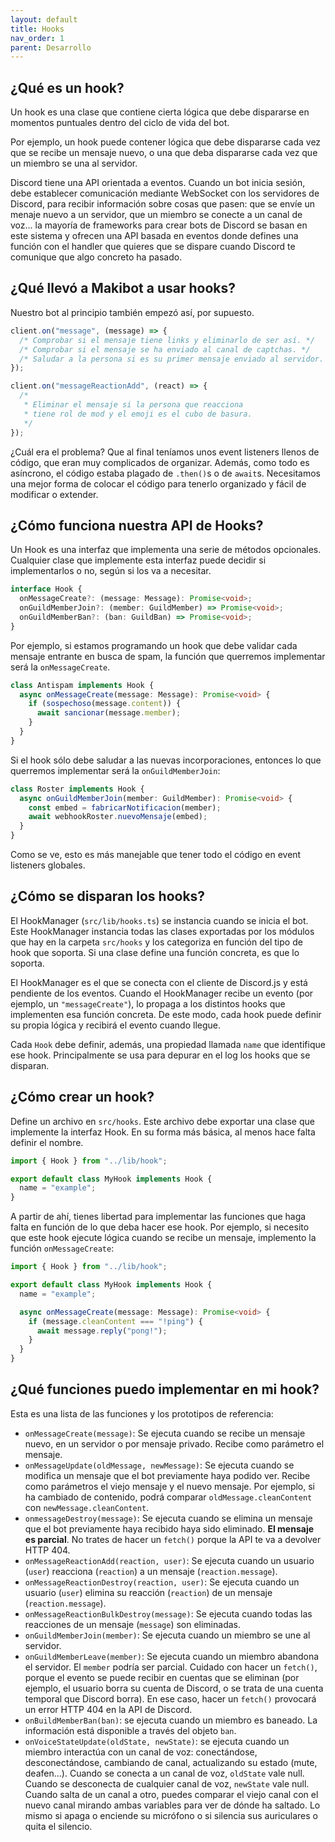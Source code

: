```yaml
---
layout: default
title: Hooks
nav_order: 1
parent: Desarrollo
---
```


## ¿Qué es un hook?

Un hook es una clase que contiene cierta lógica que debe dispararse en momentos puntuales dentro del ciclo de vida del bot.

Por ejemplo, un hook puede contener lógica que debe dispararse cada vez que se recibe un mensaje nuevo, o una que deba dispararse cada vez que un miembro se una al servidor.

Discord tiene una API orientada a eventos. Cuando un bot inicia sesión, debe establecer comunicación mediante WebSocket con los servidores de Discord, para recibir información sobre cosas que pasen: que se envíe un menaje nuevo a un servidor, que un miembro se conecte a un canal de voz... la mayoría de frameworks para crear bots de Discord se basan en este sistema y ofrecen una API basada en eventos donde defines una función con el handler que quieres que se dispare cuando Discord te comunique que algo concreto ha pasado.

## ¿Qué llevó a Makibot a usar hooks?

Nuestro bot al principio también empezó así, por supuesto.

```js
client.on("message", (message) => {
  /* Comprobar si el mensaje tiene links y eliminarlo de ser así. */
  /* Comprobar si el mensaje se ha enviado al canal de captchas. */
  /* Saludar a la persona si es su primer mensaje enviado al servidor. */
});

client.on("messageReactionAdd", (react) => {
  /* 
   * Eliminar el mensaje si la persona que reacciona
   * tiene rol de mod y el emoji es el cubo de basura.
   */
});
```

¿Cuál era el problema? Que al final teníamos unos event listeners llenos de código, que eran muy complicados de organizar. Además, como todo es asíncrono, el código estaba plagado de `.then()`s o de `await`s. Necesitamos una mejor forma de colocar el código para tenerlo organizado y fácil de modificar o extender.

## ¿Cómo funciona nuestra API de Hooks?

Un Hook es una interfaz que implementa una serie de métodos opcionales. Cualquier clase que implemente esta interfaz puede decidir si implementarlos o no, según si los va a necesitar.

```ts
interface Hook {
  onMessageCreate?: (message: Message): Promise<void>;
  onGuildMemberJoin?: (member: GuildMember) => Promise<void>;
  onGuildMemberBan?: (ban: GuildBan) => Promise<void>;
}
```

Por ejemplo, si estamos programando un hook que debe validar cada mensaje entrante en busca de spam, la función que querremos implementar será la `onMessageCreate`.

```ts
class Antispam implements Hook {
  async onMessageCreate(message: Message): Promise<void> {
    if (sospechoso(message.content)) {
      await sancionar(message.member);
    }
  }
}
```

Si el hook sólo debe saludar a las nuevas incorporaciones, entonces lo que querremos implementar será la `onGuildMemberJoin`:

```ts
class Roster implements Hook {
  async onGuildMemberJoin(member: GuildMember): Promise<void> {
    const embed = fabricarNotificacion(member);
    await webhookRoster.nuevoMensaje(embed);
  }
}
```

Como se ve, esto es más manejable que tener todo el código en event listeners globales.

## ¿Cómo se disparan los hooks?

El HookManager (`src/lib/hooks.ts`) se instancia cuando se inicia el bot. Este HookManager instancia todas las clases exportadas por los módulos que hay en la carpeta `src/hooks` y los categoriza en función del tipo de hook que soporta. Si una clase define una función concreta, es que lo soporta.

El HookManager es el que se conecta con el cliente de Discord.js y está pendiente de los eventos. Cuando el HookManager recibe un evento (por ejemplo, un `"messageCreate"`), lo propaga a los distintos hooks que implementen esa función concreta. De este modo, cada hook puede definir su propia lógica y recibirá el evento cuando llegue.

Cada `Hook` debe definir, además, una propiedad llamada `name` que identifique ese hook. Principalmente se usa para depurar en el log los hooks que se disparan.

## ¿Cómo crear un hook?

Define un archivo en `src/hooks`. Este archivo debe exportar una clase que implemente la interfaz Hook. En su forma más básica, al menos hace falta definir el nombre.

```ts
import { Hook } from "../lib/hook";

export default class MyHook implements Hook {
  name = "example";
}
```

A partir de ahí, tienes libertad para implementar las funciones que haga falta en función de lo que deba hacer ese hook. Por ejemplo, si necesito que este hook ejecute lógica cuando se recibe un mensaje, implemento la función `onMessageCreate`:

```ts
import { Hook } from "../lib/hook";

export default class MyHook implements Hook {
  name = "example";

  async onMessageCreate(message: Message): Promise<void> {
    if (message.cleanContent === "!ping") {
      await message.reply("pong!");
    }
  }
}
```

## ¿Qué funciones puedo implementar en mi hook?

Esta es una lista de las funciones y los prototipos de referencia:

* `onMessageCreate(message)`: Se ejecuta cuando se recibe un mensaje nuevo, en un servidor o por mensaje privado. Recibe como parámetro el mensaje.
* `onMessageUpdate(oldMessage, newMessage)`: Se ejecuta cuando se modifica un mensaje que el bot previamente haya podido ver. Recibe como parámetros el viejo mensaje y el nuevo mensaje. Por ejemplo, si ha cambiado de contenido, podrá comparar `oldMessage.cleanContent` con `newMessage.cleanContent`.
* `onmessageDestroy(message)`: Se ejecuta cuando se elimina un mensaje que el bot previamente haya recibido haya sido eliminado. **El mensaje es parcial**. No trates de hacer un `fetch()` porque la API te va a devolver HTTP 404.
* `onMessageReactionAdd(reaction, user)`: Se ejecuta cuando un usuario (`user`) reacciona (`reaction`) a un mensaje (`reaction.message`).
* `onMessageReactionDestroy(reaction, user)`: Se ejecuta cuando un usuario (`user`) elimina su reacción (`reaction`) de un mensaje (`reaction.message`).
* `onMessageReactionBulkDestroy(message)`: Se ejecuta cuando todas las reacciones de un mensaje (`message`) son eliminadas.
* `onGuildMemberJoin(member)`: Se ejecuta cuando un miembro se une al servidor.
* `onGuildMemberLeave(member)`: Se ejecuta cuando un miembro abandona el servidor. El `member` podría ser parcial. Cuidado con hacer un `fetch()`, porque el evento se puede recibir en cuentas que se eliminan (por ejemplo, el usuario borra su cuenta de Discord, o se trata de una cuenta temporal que Discord borra). En ese caso, hacer un `fetch()` provocará un error HTTP 404 en la API de Discord.
* `onBuildMemberBan(ban)`: se ejecuta cuando un miembro es baneado. La información está disponible a través del objeto `ban`.
* `onVoiceStateUpdate(oldState, newState)`: se ejecuta cuando un miembro interactúa con un canal de voz: conectándose, desconectándose, cambiando de canal, actualizando su estado (mute, deafen...). Cuando se conecta a un canal de voz, `oldState` vale null. Cuando se desconecta de cualquier canal de voz, `newState` vale null. Cuando salta de un canal a otro, puedes comparar el viejo canal con el nuevo canal mirando ambas variables para ver de dónde ha saltado. Lo mismo si apaga o enciende su micrófono o si silencia sus auriculares o quita el silencio.
